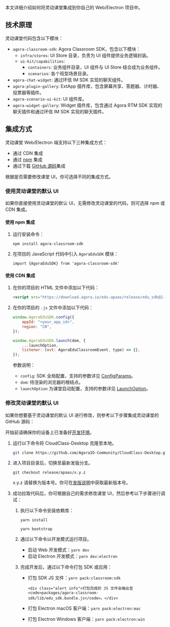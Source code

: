 本文详细介绍如何将灵动课堂集成到你自己的 Web/Electron 项目中。

## 技术原理

灵动课堂代码包含以下模块：

-   `agora-classroom-sdk`: Agora Classroom SDK，包含以下模块：
    -   `infra/stores`: UI Store 目录，负责为 UI 组件提供业务逻辑封装。
    -   `ui-kit/capabilities`:
        -   `containers`: 业务组件目录，UI 组件与 UI Store 结合成为业务组件。
        -   `scenarios`: 各个班型场景目录。
-   `agora-chat-widget`: 通过环信 IM SDK 实现的聊天组件。
-   `agora-plugin-gallery`: ExtApp 插件库，包含屏幕共享、答题器、计时器、投票器等插件。
-   `agora-scenario-ui-kit`: UI 组件库。
-   `agora-widget-gallery`: Widget 插件库，包含通过 Agora RTM SDK 实现的聊天插件和通过环信 IM SDK 实现的聊天插件。

## 集成方式

灵动课堂 Web/Electron 端支持以下三种集成方式：

-   通过 CDN 集成
-   通过 [npm](https://www.npmjs.com/package/agora-classroom-sdk) 集成
-   通过下载 [GitHub 源码](https://github.com/AgoraIO-Community/CloudClass-Desktop)集成

根据是否需要修改课堂 UI，你可选择不同的集成方式。

<a name="default_ui"></a>

### 使用灵动课堂的默认 UI

如果你直接使用灵动课堂的默认 UI，无需修改灵动课堂的代码，则可选择 npm 或 CDN 集成。

#### 使用 npm 集成

1. 运行安装命令：

    ```
    npm install agora-classroom-sdk
    ```

2. 在项目的 JavaScript 代码中引入 `AgoraEduSDK` 模块：

    ```
    import {AgoraEduSDK} from 'agora-classroom-sdk'
    ```

#### 使用 CDN 集成

1. 在你的项目的 HTML 文件中添加以下代码：

    ```html
    <script src="https://download.agora.io/edu-apaas/release/edu_sdk@2.1.1.bundle.js"></script>
    ```

2. 在你的项目的 `.js` 文件中添加以下代码：

    ```javascript
    window.AgoraEduSDK.config({
        appId: "<your_app_id>",
        region: "CN",
    });

    window.AgoraEduSDK.launch(dom, {
        ...launchOption,
        listener: (evt: AgoraEduClassroomEvent, type) => {},
    });
    ```

    参数说明：

    - `config`: SDK 全局配置，支持的参数详见 [ConfigParams](/cn/agora-class/agora_class_api_ref_web?platform=Web#configparams)。
    - `dom`: 待渲染的浏览器的根结点。
    - `launchOption` 为课堂启动配置，支持的参数详见 [LaunchOption](/cn/agora-class/agora_class_api_ref_web?platform=Web#launchoption)。

<a name="change_default_ui"></a>

### 修改灵动课堂的默认 UI

如果你想要基于灵动课堂的默认 UI 进行修改，则参考以下步骤集成灵动课堂的 GitHub 源码：

<div class="alert info">开始前请确保你的设备上已准备好<a href="/cn/agora-class/agora_class_quickstart_web?platform=Web#dev-env">开发环境</a>。</div>

1. 运行以下命令将 CloudClass-Desktop 克隆至本地。

    ```bash
    git clone https://github.com/AgoraIO-Community/CloudClass-Desktop.git
    ```

1. 进入项目目录后，切换至最新发版分支。

    ```
    git checkout release/apaas/x.y.z
    ```

    <div class="alert info">x.y.z 请替换为版本号。你可在<a href="/cn/agora-class/release_agora_class_web?platform=Web">发版说明</a>中获取最新版本号。</div>

1. 成功拉取代码后，你可根据自己的需求修改课堂 UI，然后参考以下步骤进行调试：

    1. 执行以下命令安装依赖库：

        ```
        yarn install
        ```

        ```
        yarn bootstrap
        ```

    2. 通过以下命令以开发模式运行项目。

        - 启动 Web 开发模式：`yarn dev`
        - 启动 Electron 开发模式：`yarn dev:electron`

    3. 完成开发后，通过以下命令打包 SDK 或应用：

        - 打包 SDK JS 文件：`yarn pack:classroom:sdk`

              <div class="alert info">打包完成的 JS 文件会输出至 <code>packages/agora-classroom-sdk/lib/edu_sdk.bundle.js</code>。</div>

        - 打包 Electron macOS 客户端：`yarn pack:electron:mac`
        - 打包 Electron Windows 客户端：`yarn pack:electron:win`
